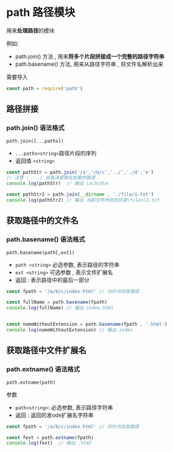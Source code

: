 # path 路径模块
用来**处理路径**的模块

例如: 
* path.join() 方法 , 用来**将多个片段拼接成一个完整的路径字符串**
* path.basename() 方法, 用来从路径字符串 , 将文件名解析出来

需要导入
```js
const path = require('path')
```

## 路径拼接
### path.join() 语法格式
```
path.join([...paths])
```

* `...paths<string>`路径片段的序列
* 返回值 `<string>`

```js
const pathStr = path.join('/a','/b/c','../','./d','e')
// 注意 :  ../ 会抵消紧挨在前面的路径
console.log(pathStr)  // 输出 \a\b\d\e

const pathStr2 = path.join(__dirname , './file/1.txt')
console.log(pathStr2) // 输出 当前文件所处的目录\files\1.txt
```

## 获取路径中的文件名
### path.basename() 语法格式
```
path.basename(path[,ext])
```
* `path <string>` 必选参数, 表示路径的字符串
* `ext <string>` 可选参数 , 表示文件扩展名
* 返回 : 表示路径中的最后一部分

```js
const fpath = '/a/b/c/index.html' // 问价内存放路径

const fullName = path.basename(fpath)
console.log(fullName) // 输出 index.html


const nameWithoutExtension = path.basename(fpath , '.html')
console.log(nameWithoutExtension) // 输出 index
```
## 获取路径中文件扩展名
### path.extname() 语法格式

```
path.extname(path)
```
参数
* `path<string>`: 必选参数, 表示路径字符串
* 返回 : 返回的发ode扩展名字符串 

```js
const fpath = '/a/b/c/index.html' // 问价内存放路径

const fext = path.extname(fpath)
console.log(fext)  // 输出 .html
```

